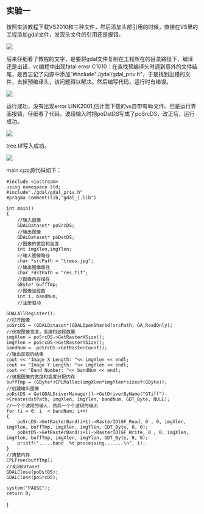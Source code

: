 ## 实验一

按照实验教程下载VS2010和三种文件，然后添加头部引用的时候，直接在VS里的工程添加gdal文件，发现头文件的引用还是报错。

![](http://ww1.sinaimg.cn/large/006Nbb2ogy1fxujelxtg4j30jz028a9y.jpg)



后来仔细看了教程的文字，是要将gdal文件复制在工程所在的目录路径下，编译还是出错，vc编程中出现fatal error C1010：在查找预编译头时遇到意外的文件结尾，是否忘记了向源中添加“#include"./gdal/gdal_priv.h"，于是找到出错的文件，去掉预编译头，该问题得以解决。然后编写代码，运行时有错误。

![](http://ww1.sinaimg.cn/large/006Nbb2ogy1fxujelwr9zj30d506wmx3.jpg)

运行成功，没有出现error LINK2001,估计我下载的vs自带有lib文件。但是运行界面报错，仔细看了代码，波段输入时把poDstDS写成了poSrcDS，改正后，运行成功。

![](http://ww1.sinaimg.cn/large/006Nbb2ogy1fxujem0zv1j30ax055wed.jpg)

tree.tif写入成功。

![](http://ww1.sinaimg.cn/large/006Nbb2ogy1fxujpyccqgj30h90h6dot.jpg)

main.cpp源代码如下：

```
#include <iostream>
using namespace std;
#include"./gdal/gdal_priv.h"
#pragma comment(lib,"gdal_i.lib")

int main()
{
	//输入图像
	GDALDataset* poSrcDS;
	//输出图像
	GDALDataset* poDstDS;
	//图像的宽度和高度
	int imgXlen,imgYlen;
	//输入图像路径
	char *srcPath = "trees.jpg";
	//输出图像路径
	char *dstPath = "res.tif";
	//图像内存储存
	GByte* buffTmp;
	//图像波段数
	int i, bandNum;
	//注册驱动
```



	GDALAllRegister();
	//打开图像
	poSrcDS = (GDALDataset*)GDALOpenShared(srcPath, GA_ReadOnly);
	//获取图像宽度，高度和波段数量
	imgXlen = poSrcDS->GetRasterXSize();
	imgYlen = poSrcDS->GetRasterYSize();
	bandNum =  poSrcDS->GetRasterCount();
	//输出获取的结果
	cout << "Image X Length: "<< imgXlen << endl;
	cout << "Image Y Length: "<< imgYlen << endl;
	cout << "Band Number: "<< bandNum << endl;
	//根据图像的宽度和高度分配内存
	buffTmp = (GByte*)CPLMalloc(imgXlen*imgYlen*sizeof(GByte));
	//创建输出图像
	poDstDS = GetGDALDriverManager()->GetDriverByName("GTiff")->Create(dstPath, imgXlen, imgYlen, bandNum, GDT_Byte, NULL);
	//一个个波段的输入，然后一个个波段的输出
	for (i = 0; i  < bandNum; i++)
	{
		poSrcDS->GetRasterBand(i+1)->RasterIO(GF_Read, 0 , 0, imgXlen, imgYlen, buffTmp, imgXlen, imgYlen, GDT_Byte, 0, 0);
		poDstDS->GetRasterBand(i+1)->RasterIO(GF_Write, 0 , 0, imgXlen, imgYlen, buffTmp, imgXlen, imgYlen, GDT_Byte, 0, 0);
		printf(".....band  %d processing.......\n", i);
	}
	//清楚内存
	CPLFree(buffTmp);
	//关闭dataset
	GDALClose(poDstDS);
	GDALClose(poSrcDS);
	
	system("PAUSE");
	return 0;
}

​		